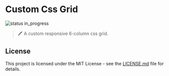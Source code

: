 # Custom Css Grid

![status in_progress](https://img.shields.io/badge/status-in_progress-brightgreen.svg?style=flat-square)

> 🖍️ A custom responsive 6-column css grid.

## License

This project is licensed under the MIT License - see the [LICENSE.md](LICENSE.md) file for details.

